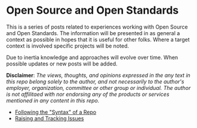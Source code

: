 # Open Source and Open Standards

This is a series of posts related to experiences working with Open Source and 
Open Standards. The information will be presented in as general a context
as possible in hopes that it is useful for other folks. 
Where a target context is involved specific projects will be noted.

Due to inertia knowledge and approaches will evolve over time. When possible
updates or new posts will be added.

**Disclaimer**: *The views, thoughts, and opinions expressed in the any text in this repo belong solely to the author, and not necessarily to the author's employer, organization, committee or other group or individual. The author is not affilitaed with nor endorsing any of the products or services mentioned in any content in this repo.*

- [Following the "Syntax" of a Repo](articles/Starting_Syntax.md)
- [Raising and Tracking Issues](articles/Planning.md)
